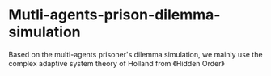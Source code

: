 # Mutli-agents-prison-dilemma-simulation
Based on the multi-agents prisoner's dilemma simulation, we mainly use the complex adaptive system theory of  Holland from 《Hidden Order》

